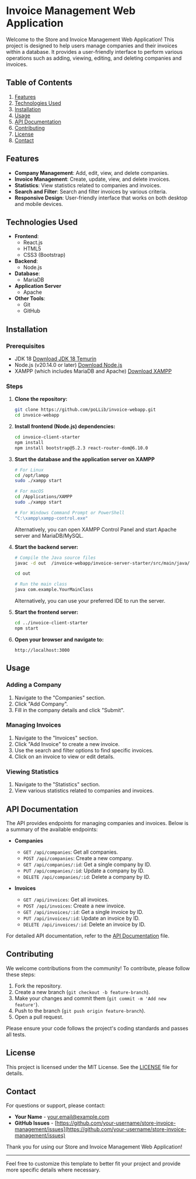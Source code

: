 # Invoice Management Web Application

Welcome to the Store and Invoice Management Web Application! This project is designed to help users manage companies and their invoices within a database. It provides a user-friendly interface to perform various operations such as adding, viewing, editing, and deleting companies and invoices.

## Table of Contents

1. [Features](#features)
2. [Technologies Used](#technologies-used)
3. [Installation](#installation)
4. [Usage](#usage)
5. [API Documentation](#api-documentation)
6. [Contributing](#contributing)
7. [License](#license)
8. [Contact](#contact)

## Features

- **Company Management**: Add, edit, view, and delete companies.
- **Invoice Management**: Create, update, view, and delete invoices.
- **Statistics**: View statistics related to companies and invoices.
- **Search and Filter**: Search and filter invoices by various criteria.
- **Responsive Design**: User-friendly interface that works on both desktop and mobile devices.

## Technologies Used

- **Frontend**:
  - React.js
  - HTML5
  - CSS3 (Bootstrap)
- **Backend**:
  - Node.js
- **Database**:
  - MariaDB
- **Application Server**
  - Apache
- **Other Tools**:
  - Git
  - GitHub

## Installation

### Prerequisites

- JDK 18 [Download JDK 18 Temurin](https://adoptium.net/temurin/releases/?os=any&version=18)
- Node.js (v20.14.0 or later) [Download Node.js](https://nodejs.org/)
- XAMPP (which includes MariaDB and Apache) [Download XAMPP](https://www.apachefriends.org/index.html)

### Steps

1. **Clone the repository:**
   ```bash
   git clone https://github.com/poLLib/invoice-webapp.git
   cd invoice-webapp
   ```

2. **Install frontend (Node.js) dependencies:**
   ```bash
   cd invoice-client-starter
   npm install
   npm install bootstrap@5.2.3 react-router-dom@6.10.0
   ```

3. **Start the database and the application server on XAMPP**
   ```bash
   # For Linux
   cd /opt/lampp
   sudo ./xampp start

   # For macOS
   cd /Applications/XAMPP
   sudo ./xampp start

   # For Windows Command Prompt or PowerShell
   "C:\xampp\xampp-control.exe"
   ```
   Alternatively, you can open XAMPP Control Panel and start Apache server and MariaDB/MySQL.
   
4. **Start the backend server:**
   ```bash
   # Compile the Java source files
   javac -d out  /invoice-webapp/invoice-server-starter/src/main/java/cz/pollib/ApplicationMain.java

   cd out
   
   # Run the main class
   java com.example.YourMainClass
   ```
   Alternatively, you can use your preferred IDE to run the server.
   
5. **Start the frontend server:**
   ```bash
   cd ../invoice-client-starter
   npm start
   ```

6. **Open your browser and navigate to:**
   ```
   http://localhost:3000
   ```

## Usage

### Adding a Company
1. Navigate to the "Companies" section.
2. Click "Add Company".
3. Fill in the company details and click "Submit".

### Managing Invoices
1. Navigate to the "Invoices" section.
2. Click "Add Invoice" to create a new invoice.
3. Use the search and filter options to find specific invoices.
4. Click on an invoice to view or edit details.

### Viewing Statistics
1. Navigate to the "Statistics" section.
2. View various statistics related to companies and invoices.

## API Documentation

The API provides endpoints for managing companies and invoices. Below is a summary of the available endpoints:

- **Companies**
  - `GET /api/companies`: Get all companies.
  - `POST /api/companies`: Create a new company.
  - `GET /api/companies/:id`: Get a single company by ID.
  - `PUT /api/companies/:id`: Update a company by ID.
  - `DELETE /api/companies/:id`: Delete a company by ID.

- **Invoices**
  - `GET /api/invoices`: Get all invoices.
  - `POST /api/invoices`: Create a new invoice.
  - `GET /api/invoices/:id`: Get a single invoice by ID.
  - `PUT /api/invoices/:id`: Update an invoice by ID.
  - `DELETE /api/invoices/:id`: Delete an invoice by ID.

For detailed API documentation, refer to the [API Documentation](API_DOCUMENTATION.md) file.

## Contributing

We welcome contributions from the community! To contribute, please follow these steps:

1. Fork the repository.
2. Create a new branch (`git checkout -b feature-branch`).
3. Make your changes and commit them (`git commit -m 'Add new feature'`).
4. Push to the branch (`git push origin feature-branch`).
5. Open a pull request.

Please ensure your code follows the project's coding standards and passes all tests.

## License

This project is licensed under the MIT License. See the [LICENSE](LICENSE) file for details.

## Contact

For questions or support, please contact:

- **Your Name** - [your.email@example.com](mailto:your.email@example.com)
- **GitHub Issues** - [https://github.com/your-username/store-invoice-management/issues](https://github.com/your-username/store-invoice-management/issues)

Thank you for using our Store and Invoice Management Web Application!

---

Feel free to customize this template to better fit your project and provide more specific details where necessary.
